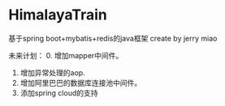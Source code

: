 # HimalayaTrain

基于spring boot+mybatis+redis的java框架
create by jerry miao

未来计划：
0. 增加mapper中间件。
1. 增加异常处理的aop.
2. 增加阿里巴巴的数据库连接池中间件。
3. 添加spring cloud的支持
